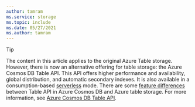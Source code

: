 ```yaml
---
author: tamram
ms.service: storage
ms.topic: include
ms.date: 05/27/2021
ms.author: tamram
---
```


> [!TIP]
> The content in this article applies to the original Azure Table storage. However, there is now an alternative offering for table storage: the Azure Cosmos DB Table API. This API offers higher performance and availability, global distribution, and automatic secondary indexes. It is also available in a consumption-based [serverless](../articles/cosmos-db/serverless.md) mode. There are some [feature differences](../articles/cosmos-db/table-storage-how-to-use-java.md
) between Table API in Azure Cosmos DB and Azure table storage. For more information, see [Azure Cosmos DB Table API](../articles/cosmos-db/table-introduction.md).